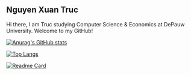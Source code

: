 Nguyen Xuan Truc 
--------------------------------------------------

Hi there, I am Truc studying Computer Science & Economics at DePauw University. Welcome to my GitHub! 

[![Anurag's GitHub stats](https://github-readme-stats.vercel.app/api?username=trucnguyen10)](https://github.com/anuraghazra/github-readme-stats)

[![Top Langs](https://github-readme-stats.vercel.app/api/top-langs/?username=trucnguyen10)](https://github.com/anuraghazra/github-readme-stats)

[![Readme Card](https://github-readme-stats.vercel.app/api/pin/?username=trucnguyen10)](https://github.com/anuraghazra/github-readme-stats)


